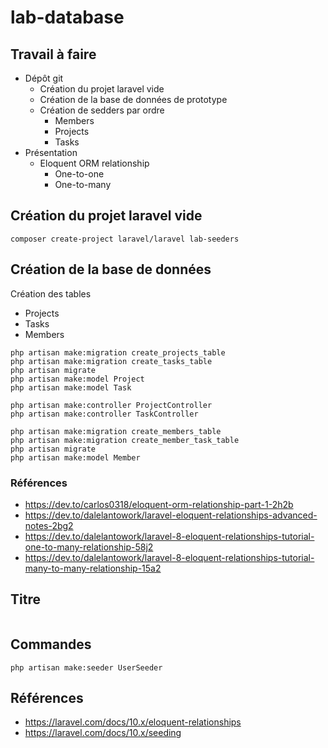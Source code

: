 # lab-database

## Travail à faire 

- Dépôt git 
  - Création du projet laravel vide
  - Création de la base de données de prototype 
  - Création de sedders par ordre 
    - Members
    - Projects
    - Tasks
- Présentation
  - Eloquent ORM relationship
    - One-to-one
    - One-to-many

## Création du projet laravel vide 

````shell
composer create-project laravel/laravel lab-seeders
````
## Création de la base de données 

Création des tables 


- Projects
- Tasks
- Members

````shell
php artisan make:migration create_projects_table 
php artisan make:migration create_tasks_table 
php artisan migrate
php artisan make:model Project
php artisan make:model Task

php artisan make:controller ProjectController
php artisan make:controller TaskController

php artisan make:migration create_members_table 
php artisan make:migration create_member_task_table
php artisan migrate
php artisan make:model Member
````

### Références 
- https://dev.to/carlos0318/eloquent-orm-relationship-part-1-2h2b
- https://dev.to/dalelantowork/laravel-eloquent-relationships-advanced-notes-2bg2
- https://dev.to/dalelantowork/laravel-8-eloquent-relationships-tutorial-one-to-many-relationship-58j2
- https://dev.to/dalelantowork/laravel-8-eloquent-relationships-tutorial-many-to-many-relationship-15a2

## Titre

````shell
````


## Commandes 

````shell
php artisan make:seeder UserSeeder
````

## Références 
- https://laravel.com/docs/10.x/eloquent-relationships
- https://laravel.com/docs/10.x/seeding